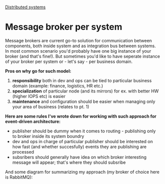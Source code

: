 [Distributed systems](/architecture/distributed-systems)
# Message broker per system

Message brokers are current go-to solution for communication between components, both inside system and as integration bus between systems.
In most common scenario you'd probably have one big instance of your broker (and that's fine!).
But sometimes you'd like to have seperate instance of your broker per system or - let's say - per business domain.

**Pros on why go for such model:**
1. **responsibility** both in dev and ops can be tied to particular business domain (example: finance, logistics, HR etc.)
2. **specialization** of particular node (and its mirrors) for ex. with better HW (higher IOPS etc) is easier
3. **maintenance** and configuration should be easier when managing only your area of business (relates to pt. 1)

**Here are some rules I've wrote down for working with such approach for event-driven architecture:**
- publisher should be dummy when it comes to routing - publishing only to broker inside its system boundry
- dev and ops in charge of particular publisher should be interested on how fast (and whether succesfully) events they are publishing are processed
- subsribers should generally have idea on which broker interesting message will appear; that's where they should subsribe


And some diagram for summarizing my approach (my broker of choice here is RabbitMQ):



